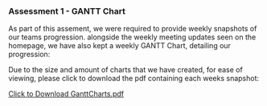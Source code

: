 <h3>Assessment 1 - GANTT Chart</h3>
<p> As part of this assement, we were required to provide weekly snapshots of our teams progression. alongside the weekly meeting updates seen on the homepage, 
  we have also kept a weekly GANTT Chart, detailing our progression:</p>
  <p> Due to the size and amount of charts that we have created, for ease of viewing, please click to download the pdf containing each weeks snapshot:</p>
<a href="/GanttCharts.pdf" download>Click to Download GanttCharts.pdf</a>
